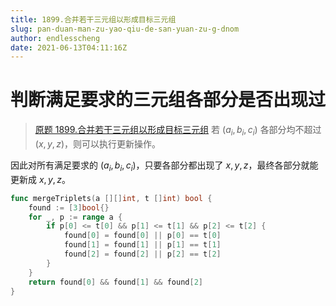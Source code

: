 ```yaml
---
title: 1899.合并若干三元组以形成目标三元组
slug: pan-duan-man-zu-yao-qiu-de-san-yuan-zu-g-dnom
author: endlesscheng
date: 2021-06-13T04:11:16Z
---
```

# 判断满足要求的三元组各部分是否出现过
 
> [原题 1899.合并若干三元组以形成目标三元组](https://leetcode.cn/problems/merge-triplets-to-form-target-triplet)
若 $(a_i,b_i,c_i)$ 各部分均不超过 $(x,y,z)$，则可以执行更新操作。

因此对所有满足要求的 $(a_i,b_i,c_i)$，只要各部分都出现了 $x,y,z$，最终各部分就能更新成 $x,y,z$。

```go
func mergeTriplets(a [][]int, t []int) bool {
	found := [3]bool{}
	for _, p := range a {
		if p[0] <= t[0] && p[1] <= t[1] && p[2] <= t[2] {
			found[0] = found[0] || p[0] == t[0]
			found[1] = found[1] || p[1] == t[1]
			found[2] = found[2] || p[2] == t[2]
		}
	}
	return found[0] && found[1] && found[2]
}
```
